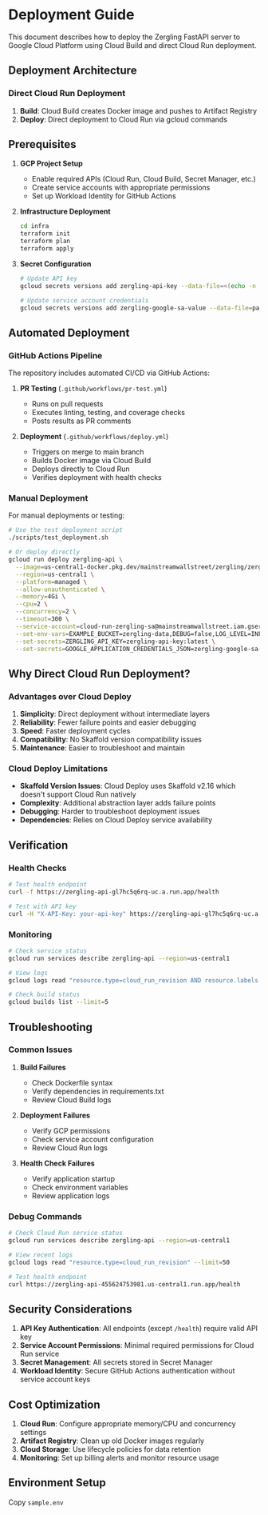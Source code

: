 # Deployment Guide

This document describes how to deploy the Zergling FastAPI server to Google Cloud Platform using Cloud Build and direct Cloud Run deployment.

## Deployment Architecture

### Direct Cloud Run Deployment
1. **Build**: Cloud Build creates Docker image and pushes to Artifact Registry
2. **Deploy**: Direct deployment to Cloud Run via gcloud commands

## Prerequisites

1. **GCP Project Setup**
   - Enable required APIs (Cloud Run, Cloud Build, Secret Manager, etc.)
   - Create service accounts with appropriate permissions
   - Set up Workload Identity for GitHub Actions

2. **Infrastructure Deployment**
   ```bash
   cd infra
   terraform init
   terraform plan
   terraform apply
   ```

3. **Secret Configuration**
   ```bash
   # Update API key
   gcloud secrets versions add zergling-api-key --data-file=<(echo -n "your-actual-api-key")
   
   # Update service account credentials
   gcloud secrets versions add zergling-google-sa-value --data-file=path/to/service-account.json
   ```

## Automated Deployment

### GitHub Actions Pipeline

The repository includes automated CI/CD via GitHub Actions:

1. **PR Testing** (`.github/workflows/pr-test.yml`)
   - Runs on pull requests
   - Executes linting, testing, and coverage checks
   - Posts results as PR comments

2. **Deployment** (`.github/workflows/deploy.yml`)
   - Triggers on merge to main branch
   - Builds Docker image via Cloud Build
   - Deploys directly to Cloud Run
   - Verifies deployment with health checks

### Manual Deployment

For manual deployments or testing:

```bash
# Use the test deployment script
./scripts/test_deployment.sh

# Or deploy directly
gcloud run deploy zergling-api \
  --image=us-central1-docker.pkg.dev/mainstreamwallstreet/zergling/zergling:latest \
  --region=us-central1 \
  --platform=managed \
  --allow-unauthenticated \
  --memory=4Gi \
  --cpu=2 \
  --concurrency=2 \
  --timeout=300 \
  --service-account=cloud-run-zergling-sa@mainstreamwallstreet.iam.gserviceaccount.com \
  --set-env-vars=EXAMPLE_BUCKET=zergling-data,DEBUG=false,LOG_LEVEL=INFO \
  --set-secrets=ZERGLING_API_KEY=zergling-api-key:latest \
  --set-secrets=GOOGLE_APPLICATION_CREDENTIALS_JSON=zergling-google-sa-value:latest
```

## Why Direct Cloud Run Deployment?

### Advantages over Cloud Deploy

1. **Simplicity**: Direct deployment without intermediate layers
2. **Reliability**: Fewer failure points and easier debugging
3. **Speed**: Faster deployment cycles
4. **Compatibility**: No Skaffold version compatibility issues
5. **Maintenance**: Easier to troubleshoot and maintain

### Cloud Deploy Limitations

- **Skaffold Version Issues**: Cloud Deploy uses Skaffold v2.16 which doesn't support Cloud Run natively
- **Complexity**: Additional abstraction layer adds failure points
- **Debugging**: Harder to troubleshoot deployment issues
- **Dependencies**: Relies on Cloud Deploy service availability

## Verification

### Health Checks

```bash
# Test health endpoint
curl -f https://zergling-api-gl7hc5q6rq-uc.a.run.app/health

# Test with API key
curl -H "X-API-Key: your-api-key" https://zergling-api-gl7hc5q6rq-uc.a.run.app/health
```

### Monitoring

```bash
# Check service status
gcloud run services describe zergling-api --region=us-central1

# View logs
gcloud logs read "resource.type=cloud_run_revision AND resource.labels.service_name=zergling-api" --limit=50

# Check build status
gcloud builds list --limit=5
```

## Troubleshooting

### Common Issues

1. **Build Failures**
   - Check Dockerfile syntax
   - Verify dependencies in requirements.txt
   - Review Cloud Build logs

2. **Deployment Failures**
   - Verify GCP permissions
   - Check service account configuration
   - Review Cloud Run logs

3. **Health Check Failures**
   - Verify application startup
   - Check environment variables
   - Review application logs

### Debug Commands

```bash
# Check Cloud Run service status
gcloud run services describe zergling-api --region=us-central1

# View recent logs
gcloud logs read "resource.type=cloud_run_revision" --limit=50

# Test health endpoint
curl https://zergling-api-455624753981.us-central1.run.app/health
```

## Security Considerations

1. **API Key Authentication**: All endpoints (except `/health`) require valid API key
2. **Service Account Permissions**: Minimal required permissions for Cloud Run service
3. **Secret Management**: All secrets stored in Secret Manager
4. **Workload Identity**: Secure GitHub Actions authentication without service account keys

## Cost Optimization

1. **Cloud Run**: Configure appropriate memory/CPU and concurrency settings
2. **Artifact Registry**: Clean up old Docker images regularly
3. **Cloud Storage**: Use lifecycle policies for data retention
4. **Monitoring**: Set up billing alerts and monitor resource usage

## Environment Setup

Copy `sample.env`